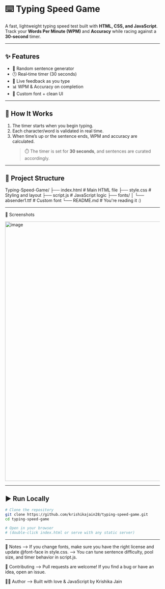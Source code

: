 # ⌨️ Typing Speed Game

A fast, lightweight typing speed test built with **HTML, CSS, and JavaScript**.  
Track your **Words Per Minute (WPM)** and **Accuracy** while racing against a **30‑second** timer.

---

## ✨ Features

- 🔁 Random sentence generator
- 🕒 Real‑time timer (30 seconds)
- 🎯 Live feedback as you type
- 📊 WPM & Accuracy on completion
- 🎨 Custom font + clean UI

---

## 🧠 How It Works

1. The timer starts when you begin typing.
2. Each character/word is validated in real time.
3. When time’s up or the sentence ends, WPM and accuracy are calculated.
   > ⏱️ The timer is set for **30 seconds**, and sentences are curated accordingly.

---

## 📂 Project Structure

Typing-Speed-Game/
├── index.html # Main HTML file
├── style.css # Styling and layout
├── script.js # JavaScript logic
├── fonts/
│ └── absender1.ttf # Custom font
└── README.md # You're reading it :)

---

📸 Screenshots

<img width="1876" height="844" alt="image" src="https://github.com/user-attachments/assets/84b03127-ecd8-43b6-a9ea-ea6ab54b96c3" />

---

## ▶️ Run Locally

```bash
# Clone the repository
git clone https://github.com/krishikajain28/typing-speed-game.git
cd typing-speed-game

# Open in your browser
# (double-click index.html or serve with any static server)
```

---

📝 Notes
--> If you change fonts, make sure you have the right license and update @font-face in style.css.
--> You can tune sentence difficulty, pool size, and timer behavior in script.js.

🤝 Contributing
--> Pull requests are welcome! If you find a bug or have an idea, open an issue.

👩‍💻 Author
--> Built with love & JavaScript by Krishika Jain
